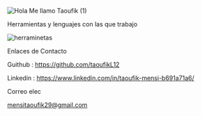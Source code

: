 ![Hola Me llamo Taoufik (1)](https://user-images.githubusercontent.com/104829600/209666990-af789ca1-4df8-4f1e-bec0-d5242995c6f8.png)

Herramientas y lenguajes con las que trabajo

![herraminetas](https://user-images.githubusercontent.com/104829600/209665494-8f031e6e-e172-4851-95f0-a27fdf1b28b8.jpg)

Enlaces de Contacto 

Guithub : https://github.com/taoufikL12

Linkedin : https://www.linkedin.com/in/taoufik-mensi-b691a71a6/

Correo  elec

mensitaoufik29@gmail.com
